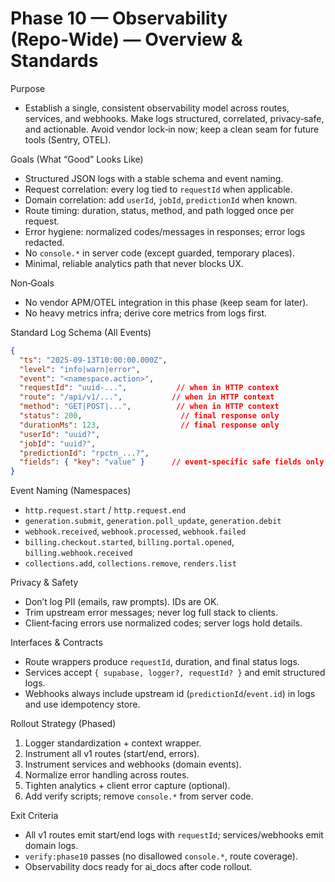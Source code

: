 # Phase 10 — Observability (Repo‑Wide) — Overview & Standards

Purpose
- Establish a single, consistent observability model across routes, services, and webhooks. Make logs structured, correlated, privacy‑safe, and actionable. Avoid vendor lock‑in now; keep a clean seam for future tools (Sentry, OTEL).

Goals (What “Good” Looks Like)
- Structured JSON logs with a stable schema and event naming.
- Request correlation: every log tied to `requestId` when applicable.
- Domain correlation: add `userId`, `jobId`, `predictionId` when known.
- Route timing: duration, status, method, and path logged once per request.
- Error hygiene: normalized codes/messages in responses; error logs redacted.
- No `console.*` in server code (except guarded, temporary places).
- Minimal, reliable analytics path that never blocks UX.

Non‑Goals
- No vendor APM/OTEL integration in this phase (keep seam for later).
- No heavy metrics infra; derive core metrics from logs first.

Standard Log Schema (All Events)
```json
{
  "ts": "2025-09-13T10:00:00.000Z",
  "level": "info|warn|error",
  "event": "<namespace.action>",
  "requestId": "uuid-...",           // when in HTTP context
  "route": "/api/v1/...",           // when in HTTP context
  "method": "GET|POST|...",          // when in HTTP context
  "status": 200,                      // final response only
  "durationMs": 123,                  // final response only
  "userId": "uuid?",
  "jobId": "uuid?",
  "predictionId": "rpctn_...?",
  "fields": { "key": "value" }      // event‑specific safe fields only
}
```

Event Naming (Namespaces)
- `http.request.start` / `http.request.end`
- `generation.submit`, `generation.poll_update`, `generation.debit`
- `webhook.received`, `webhook.processed`, `webhook.failed`
- `billing.checkout.started`, `billing.portal.opened`, `billing.webhook.received`
- `collections.add`, `collections.remove`, `renders.list`

Privacy & Safety
- Don’t log PII (emails, raw prompts). IDs are OK.
- Trim upstream error messages; never log full stack to clients.
- Client‐facing errors use normalized codes; server logs hold details.

Interfaces & Contracts
- Route wrappers produce `requestId`, duration, and final status logs.
- Services accept `{ supabase, logger?, requestId? }` and emit structured logs.
- Webhooks always include upstream id (`predictionId`/`event.id`) in logs and use idempotency store.

Rollout Strategy (Phased)
1) Logger standardization + context wrapper.
2) Instrument all v1 routes (start/end, errors).
3) Instrument services and webhooks (domain events).
4) Normalize error handling across routes.
5) Tighten analytics + client error capture (optional).
6) Add verify scripts; remove `console.*` from server code.

Exit Criteria
- All v1 routes emit start/end logs with `requestId`; services/webhooks emit domain logs.
- `verify:phase10` passes (no disallowed `console.*`, route coverage).
- Observability docs ready for ai_docs after code rollout.

